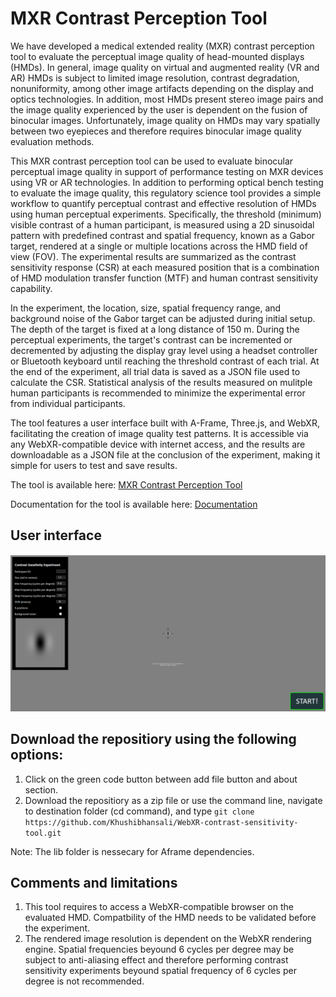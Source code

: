 # MXR Contrast Perception Tool
We have developed a medical extended reality (MXR) contrast perception tool to evaluate the perceptual image quality of head-mounted displays (HMDs). In general, image quality on virtual and augmented reality (VR and AR) HMDs is subject to limited image resolution, contrast degradation, nonuniformity, among other image artifacts depending on the display and optics technologies. In addition, most HMDs present stereo image pairs and the image quality experienced by the user is dependent on the fusion of binocular images. Unfortunately, image quality on HMDs may vary spatially between two eyepieces and therefore requires binocular image quality evaluation methods. 

This MXR contrast perception tool can be used to evaluate binocular perceptual image quality in support of performance testing on MXR devices using VR or AR technologies. In addition to performing optical bench testing to evaluate the image quality, this regulatory science tool provides a simple workflow to quantify perceptual contrast and effective resolution of HMDs using human perceptual experiments. Specifically, the threshold (minimum) visible contrast of a human participant, is measured using a 2D sinusoidal pattern with predefined contrast and spatial frequency, known as a Gabor target, rendered at a single or multiple locations across the HMD field of view (FOV). The experimental results are summarized as the contrast sensitivity response (CSR) at each measured position that is a combination of HMD modulation transfer function (MTF) and human contrast sensitivity capability. 

In the experiment, the location, size, spatial frequency range, and background noise of the Gabor target can be adjusted during initial setup. The depth of the target is fixed at a long distance of 150 m. During the perceptual experiments, the target's contrast can be incremented or decremented by adjusting the display gray level using a headset controller or Bluetooth keyboard until reaching the threshold contrast of each trial. At the end of the experiment, all trial data is saved as a JSON file used to calculate the CSR. Statistical analysis of the results measured on mulitple human participants is recommended to minimize the experimental error from individual participants.

The tool features a user interface built with A-Frame, Three.js, and WebXR, facilitating the creation of image quality test patterns. It is accessible via any WebXR-compatible device with internet access, and the results are downloadable as a JSON file at the conclusion of the experiment, making it simple for users to test and save results.

The tool is available here: [MXR Contrast Perception Tool](https://khushibhansali.github.io/WebXR-contrast-sensitivity-tool/)

Documentation for the tool is available here: [Documentation](https://khushibhansali.github.io/WebXR-contrast-sensitivity-tool/documentation/)


## User interface

![plot](Image/exp1.PNG)

## Download the repositiory using the following options:
1. Click on the green code button between add file button and about section. 
2. Download the repositiory as a zip file or use the command line, navigate to destination folder (cd command), and type ```git clone https://github.com/Khushibhansali/WebXR-contrast-sensitivity-tool.git```

Note: The lib folder is nessecary for Aframe dependencies.

## Comments and limitations
1. This tool requires to access a WebXR-compatible browser on the evaluated HMD. Compatbility of the HMD needs to be validated before the experiment. 
2. The rendered image resolution is dependent on the WebXR rendering engine. Spatial frequencies beyound 6 cycles per degree may be subject to anti-aliasing effect and therefore performing contrast sensitivity experiments beyound spatial frequency of 6 cycles per degree is not recommended. 

